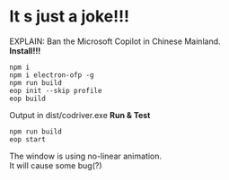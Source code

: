 # It s just a joke!!!
EXPLAIN: Ban the Microsoft Copilot in Chinese Mainland.  
**Install!!!**
```batch
npm i
npm i electron-ofp -g
npm run build
eop init --skip profile
eop build
```
Output in dist/codriver.exe
**Run & Test**
```batch
npm run build
eop start
```
The window is using no-linear animation.  
It will cause some bug(?)